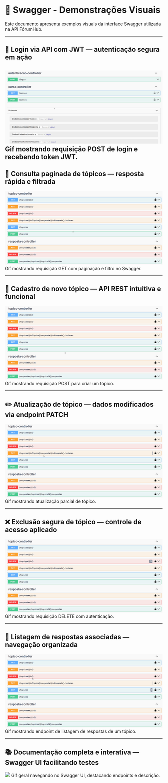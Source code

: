 # 🎥 Swagger - Demonstrações Visuais

Este documento apresenta exemplos visuais da interface Swagger utilizada na API FórumHub.

---

## 🔐 Login via API com JWT — autenticação segura em ação
![](./gifs/login-via-api-com-jwt.gif)
Gif mostrando requisição POST de login e recebendo token JWT.
---

## 📄 Consulta paginada de tópicos — resposta rápida e filtrada
![](./gifs/consulta-paginada-de-topicos.gif)
Gif mostrando requisição GET com paginação e filtro no Swagger.

---

## 📝 Cadastro de novo tópico — API REST intuitiva e funcional
![](./gifs/cadastro-de-novo-topico.gif)
Gif mostrando requisição POST para criar um tópico.

---

## ✏️ Atualização de tópico — dados modificados via endpoint PATCH
![](./gifs/atualizacao-de-topico.gif)
Gif mostrando atualização parcial de tópico.

---

## ❌ Exclusão segura de tópico — controle de acesso aplicado
![](./gifs/exclusao-segura-de-topico.gif)
Gif mostrando requisição DELETE com autenticação.

---

## 💬 Listagem de respostas associadas — navegação organizada
![](./gifs/listagem-de-respostas-associadas.gif)
Gif mostrando endpoint de listagem de respostas de um tópico.

---

## 📚 Documentação completa e interativa — Swagger UI facilitando testes
![](./gifs/documentacao-completa-e-interativa.gif)
Gif geral navegando no Swagger UI, destacando endpoints e descrição.
